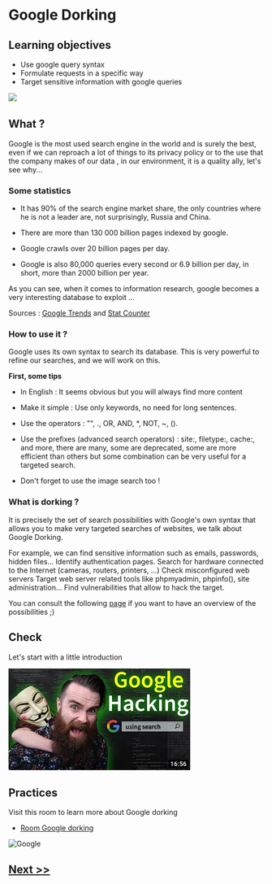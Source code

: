 # Google Dorking

## Learning objectives

* Use google query syntax
* Formulate requests in a specific way
* Target sensitive information with google queries

![](https://www.eff.org/files/2021/10/29/floc-animation-1200.gif)

## What ?

Google is the most used search engine in the world and is surely the best, even if we can reproach a lot of things to its privacy policy or to the use that the company makes of our data , in our environment, it is a quality ally, let's see why...

### Some statistics

- It has 90% of the search engine market share, the only countries where he is not a leader are, not surprisingly, Russia and China.

- There are more than 130 000 billion pages indexed by google.

- Google crawls over 20 billion pages per day.

- Google is also 80,000 queries every second or 6.9 billion per day, in short, more than 2000 billion per year.

As you can see, when it comes to information research, google becomes a very interesting database to exploit ...

Sources : [Google Trends](https://trends.google.fr/trends/?geo=BE) and [Stat Counter](https://gs.statcounter.com/)

### How to use it ?

Google uses its own syntax to search its database. This is very powerful to refine our searches, and we will work on this.

**First, some tips**

- In English : It seems obvious but you will always find more content

- Make it simple : Use only keywords, no need for long sentences.

- Use the operators : "", ., OR, AND, *, NOT, ~, ().

- Use the prefixes (advanced search operators) : site:, filetype:, cache:, and more, there are many, some are deprecated, some are more efficient than others but some combination can be very useful for a targeted search.

- Don't forget to use the image search too !

### What is dorking ?

It is precisely the set of search possibilities with Google's own syntax that allows you to make very targeted searches of websites, we talk about Google Dorking.

For example, we can find sensitive information such as emails, passwords, hidden files...
Identify authentication pages.
Search for hardware connected to the Internet (cameras, routers, printers, ...)
Check misconfigured web servers
Target web server related tools like phpmyadmin, phpinfo(), site administration...
Find vulnerabilities that allow to hack the target.

You can consult the following [page](https://www.exploit-db.com/google-hacking-database) if you want to have an overview of the possibilities ;)

## Check

Let's start with a little introduction

[![Tuto google dorking](./assets/dork.png)](https://www.youtube.com/watch?v=hrVa_dhD-iA)

## Practices

Visit this room to learn more about Google dorking
* [Room Google dorking](https://tryhackme.com/room/googledorking)

![Google](https://media.giphy.com/media/UvI75iAc9jhLCRD0pn/giphy.gif)

## [Next >>](./2-social.md)

